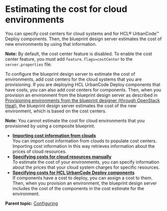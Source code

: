 # Estimating the cost for cloud environments

You can specify cost centers for cloud systems and for HCL® UrbanCode™ Deploy components. Then, the blueprint design server estimates the cost of new environments by using that information.

**Note:** By default, the cost center feature is disabled. To enable the cost center feature, you must add `feature.flags=costCenter` to the `server.properties` file.

To configure the blueprint design server to estimate the cost of environments, add cost centers for the cloud systems that you are provisioning. If you are deploying HCL UrbanCode Deploy components that have costs, you can also add cost centers for components. Then, when you provision an environment from the blueprint design server as described in [Provisioning environments from the blueprint designer \(through OpenStack Heat\)](env_provision_edt.md), the blueprint design server estimates the cost of the new environment, which is based on the cost centers.

**Note:** You cannot estimate the cost for cloud environments that you provisioned by using a composite blueprint.

-   **[Importing cost information from clouds](../../com.edt.doc/topics/cost_center_import.md)**  
You can import cost information from clouds to populate cost centers. Importing cost information in this way retrieves information about the prices of cloud resources.
-   **[Specifying costs for cloud resources manually](../../com.edt.doc/topics/cost_center_clouds.md)**  
To estimate the cost of your environments, you can specify information about the prices that your cloud system charges for specific resources.
-   **[Specifying costs for HCL UrbanCode Deploy components](../../com.edt.doc/topics/cost_center_components.md)**  
If components have a cost to deploy, you can assign a cost to them. Then, when you provision an environment, the blueprint design server includes the cost of the components in the cost estimate for the environment.

**Parent topic:** [Configuring](../../com.udeploy.doc/topics/c_node_configuring.md)

